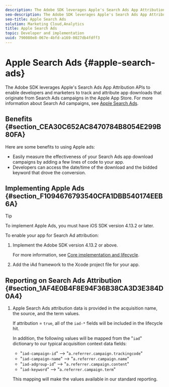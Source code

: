 ```yaml
---
description: The Adobe SDK leverages Apple's Search Ads App Attribution APIs to enable developers and marketers to track and attribute app downloads that originate from Search Ads campaigns in the Apple App Store.
seo-description: The Adobe SDK leverages Apple's Search Ads App Attribution APIs to enable developers and marketers to track and attribute app downloads that originate from Search Ads campaigns in the Apple App Store.
seo-title: Apple Search Ads
solution: Marketing Cloud,Analytics
title: Apple Search Ads
topic: Developer and implementation
uuid: 790080e8-067e-4bfd-a169-0027db4fdff3
---
```


# Apple Search Ads {#apple-search-ads}

The Adobe SDK leverages Apple's Search Ads App Attribution APIs to enable developers and marketers to track and attribute app downloads that originate from Search Ads campaigns in the Apple App Store. For more information about Search Ad campaigns, see [Apple Search Ads](https://searchads.apple.com).

## Benefits {#section_CEA30C652AC8470784B8054E299B80FA}

Here are some benefits to using Apple ads:

* Easily measure the effectiveness of your Search Ads app download campaigns by adding a few lines of code to your app. 
* Developers can access the date/time of the download and the bidded keyword that drove the conversion.

## Implementing Apple Ads {#section_F1094676793540CFA1DBB540174EEB6A}

>[!TIP]
>
>To implement Apple Ads, you must have iOS SDK version 4.13.2 or later.

To enable your app for Search Ad attribution:

1. Implement the Adobe SDK version 4.13.2 or above.

   For more information, see [Core implementation and lifecycle](/help/ios/getting-started/dev-qs.md). 

1. Add the iAd framework to the Xcode project file for your app.

## Reporting on Search Ads Attribution {#section_1AF4E0B4F8E94F36B38CA3D3E384D0A4}

1. Apple Search Ads attribution data is provided in the acquisition name, the source, and the term values.

   If attribution = `true`, all of the `iad-*` fields will be included in the lifecycle hit.

   In addition, the following values will be mapped from the "`iad`" dictionary to our typical acquisition context data fields:

    * "`iad-campaign-id`" --> "`a.referrer.campaign.trackingcode`" 
    * "`iad-campaign-name`" --> "`a.referrer.campaign.name`" 
    * "`iad-adgroup-id`" --> "`a.referrer.campaign.content`" 
    * "`iad-keyword`" --> "`a.referrer.campaign.term`"

   This mapping will make the values available in our standard reporting.


